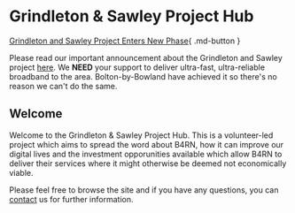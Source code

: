 # Grindleton & Sawley Project Hub

[Grindleton and Sawley Project Enters New Phase](news/posts/4.md){ .md-button }

Please read our important announcement about the Grindleton and Sawley project [here](news/posts/2.md). We **NEED** your support to deliver ultra-fast, ultra-reliable broadband to the area. Bolton-by-Bowland have achieved it so there's no reason we can't do the same.
## Welcome
Welcome to the Grindleton & Sawley Project Hub. This is a volunteer-led project which aims to spread the word about B4RN, how it can improve our digital lives and the investment opporunities available which allow B4RN to deliver their services where it might otherwise be deemed not economically viable. 

Please feel free to browse the site and if you have any questions, you can [contact](contact.md) us for further information.
